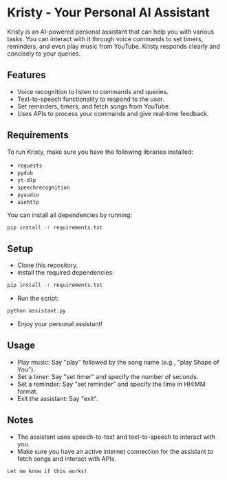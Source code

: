 # Kristy - Your Personal AI Assistant

Kristy is an AI-powered personal assistant that can help you with various tasks. You can interact with it through voice commands to set timers, reminders, and even play music from YouTube. Kristy responds clearly and concisely to your queries.

## Features
- Voice recognition to listen to commands and queries.
- Text-to-speech functionality to respond to the user.
- Set reminders, timers, and fetch songs from YouTube.
- Uses APIs to process your commands and give real-time feedback.

## Requirements
To run Kristy, make sure you have the following libraries installed:
- `requests`
- `pydub`
- `yt-dlp`
- `speechrecognition`
- `pyaudio`
- `aiohttp`

You can install all dependencies by running:
```bash
pip install -r requirements.txt
```

## Setup
- Clone this repository.
- Install the required dependencies:
```bash
pip install -r requirements.txt
```
- Run the script:
```bash
python assistant.py
```
- Enjoy your personal assistant!

## Usage
- Play music: Say "play" followed by the song name (e.g., "play Shape of You").
- Set a timer: Say "set timer" and specify the number of seconds.
- Set a reminder: Say "set reminder" and specify the time in HH:MM format.
- Exit the assistant: Say "exit".

## Notes
- The assistant uses speech-to-text and text-to-speech to interact with you.
- Make sure you have an active internet connection for the assistant to fetch songs and interact with APIs.
```
Let me know if this works!
```